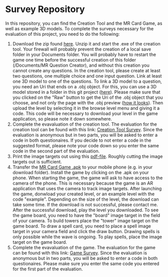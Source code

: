 # Survey Repository
In this repository, you can find the Creation Tool and the MR Card Game, as well as example 3D models.
To complete the surveys necessary for the evaluation of this project, you need to do the following:

1. Download the zip found [here](https://github.com/AnPerret/ExampleModelObjects/tree/main/Question%20Creator). Unzip it and start the .exe of the creation tool. Your firewall will probably prevent the creation of a local save folder in your Documents folder. You will probably have to restart the game one time before the successful creation of this folder (/Documents/MR Question Creator), and without this creation you cannot create any questions. In the creation tool, please create at least two questions, one multiple choice and one input question. Link at least one 3D model to one of the questions. To link a 3D model to a question, you need an Uri that ends on a .obj object. For this, you can use a 3D model stored in a folder in this git project ([here](https://github.com/AnPerret/ExampleModelObjects/tree/main/Example%20Models)). Please make sure that you clicked on the "Raw" button to get the Uri of the .obj object that you choose, and not only the page with the .obj preview ([how it looks](https://raw.githubusercontent.com/AnPerret/ExampleModelObjects/main/Example%20Models/Cube.obj)). Then upload the level by selecting it in the browse level menu and giving it a code. This code will be necessary to download your level in the game application, so please note it down somewhere.
2. Complete the evavaluation of the creation tool. The evaluation for the creation tool can be found with this link: [Creation Tool Survey](https://mr-card-game.limesurvey.net/719814?newtest=Y&lang=en). Since the evaluation is anonymous but in two parts, you will be asked to enter a code in both questionaires. If you decide to not enter a code in the suggested format, please note your code down so you enter the same code in the second part of the evaluation.
3. Print the image targets out using this [pdf-file](https://github.com/AnPerret/ExampleModelObjects/tree/main/Image%20Targets). Roughly cutting the image targets out is sufficient.
4. Transfer the [MR Card Game .apk](https://github.com/AnPerret/ExampleModelObjects/tree/main/MR%20Card%20Game) to your mobile phone (e.g. in your download folder). Install the game by clicking on the .apk on your phone. When starting the game, the game will ask to have access to the camera of the phone. This is necessary because the game is an AR application that uses the camera to track image targets. After launching the game, donwload your created level, or an example level with the code "example". Depending on the size of the level, the download can take some time. If the download is not successful, please contact me. After the successful download, play the level you downloaded. To see the game board, you need to have the "board" image target in the field of your camera. To build towers place the "tower" image target on the game board. To draw a spell card, you need to place a spell image target in your camera field and click the draw button. Drawing spells is only possible while the wave is ongoing. To play spells, place the image target on the game board.
5. Complete the evavaluation of the game. The evaluation for the game can be found with this link: [Game Survey](https://mr-card-game.limesurvey.net/914298?newtest=Y&lang=en). Since the evaluation is anonymous but in two parts, you will be asked to enter a code in both questionaires. Please make sure you enter the same code you entered for the first part of the evaluation.
